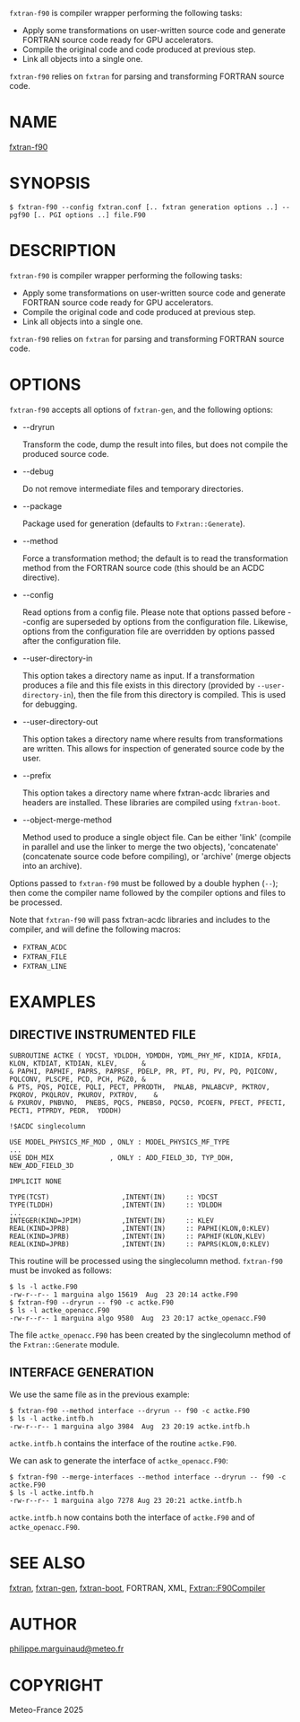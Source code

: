 `fxtran-f90` is compiler wrapper performing the following tasks:

- Apply some transformations on user-written source code and generate FORTRAN source code ready 
for GPU accelerators.
- Compile the original code and code produced at previous step.
- Link all objects into a single one.

`fxtran-f90` relies on `fxtran` for parsing and transforming FORTRAN source code.
# NAME

[fxtran-f90](../bin/fxtran-f90)

# SYNOPSIS

    $ fxtran-f90 --config fxtran.conf [.. fxtran generation options ..] -- pgf90 [.. PGI options ..] file.F90

# DESCRIPTION

`fxtran-f90` is compiler wrapper performing the following tasks:

- Apply some transformations on user-written source code and generate FORTRAN source code ready 
for GPU accelerators.
- Compile the original code and code produced at previous step.
- Link all objects into a single one.

`fxtran-f90` relies on `fxtran` for parsing and transforming FORTRAN source code.

# OPTIONS

`fxtran-f90` accepts all options of `fxtran-gen`, and the following options:

- --dryrun 

    Transform the code, dump the result into files, but does not compile the produced
    source code.

- --debug

    Do not remove intermediate files and temporary directories.

- --package

    Package used for generation (defaults to `Fxtran::Generate`).

- --method

    Force a transformation method; the default is to read the transformation method
    from the FORTRAN source code (this should be an ACDC directive).

- --config

    Read options from a config file. Please note that options passed before --config are 
    superseded by options from the configuration file. Likewise, options from the configuration
    file are overridden by options passed after the configuration file.

- --user-directory-in

    This option takes a directory name as input. If a transformation produces a file and 
    this file exists in this directory (provided by `--user-directory-in`), then the file
    from this directory is compiled. This is used for debugging.

- --user-directory-out

    This option takes a directory name where results from transformations are written. This
    allows for inspection of generated source code by the user.

- --prefix

    This option takes a directory name where fxtran-acdc libraries and headers are installed. These
    libraries are compiled using `fxtran-boot`.

- --object-merge-method

    Method used to produce a single object file. Can be either 'link' (compile in parallel 
    and use the linker to merge the two objects), 'concatenate' (concatenate source
    code before compiling), or 'archive' (merge objects into an archive).

Options passed to `fxtran-f90` must be followed by a double hyphen (`--`); then come the
compiler name followed by the compiler options and files to be processed.

Note that `fxtran-f90` will pass fxtran-acdc libraries and includes to the compiler, and will define 
the following macros:

- `FXTRAN_ACDC`
- `FXTRAN_FILE`
- `FXTRAN_LINE`

# EXAMPLES

## DIRECTIVE INSTRUMENTED FILE

    SUBROUTINE ACTKE ( YDCST, YDLDDH, YDMDDH, YDML_PHY_MF, KIDIA, KFDIA, KLON, KTDIAT, KTDIAN, KLEV,      &
    & PAPHI, PAPHIF, PAPRS, PAPRSF, PDELP, PR, PT, PU, PV, PQ, PQICONV,  PQLCONV, PLSCPE, PCD, PCH, PGZ0, &
    & PTS, PQS, PQICE, PQLI, PECT, PPRODTH,  PNLAB, PNLABCVP, PKTROV, PKQROV, PKQLROV, PKUROV, PXTROV,    &
    & PXUROV, PNBVNO,  PNEBS, PQCS, PNEBS0, PQCS0, PCOEFN, PFECT, PFECTI, PECT1, PTPRDY, PEDR,  YDDDH)
    
    !$ACDC singlecolumn 
    
    USE MODEL_PHYSICS_MF_MOD , ONLY : MODEL_PHYSICS_MF_TYPE
    ...
    USE DDH_MIX              , ONLY : ADD_FIELD_3D, TYP_DDH, NEW_ADD_FIELD_3D
    
    IMPLICIT NONE
    
    TYPE(TCST)                  ,INTENT(IN)     :: YDCST
    TYPE(TLDDH)                 ,INTENT(IN)     :: YDLDDH
    ...
    INTEGER(KIND=JPIM)          ,INTENT(IN)     :: KLEV 
    REAL(KIND=JPRB)             ,INTENT(IN)     :: PAPHI(KLON,0:KLEV)
    REAL(KIND=JPRB)             ,INTENT(IN)     :: PAPHIF(KLON,KLEV)
    REAL(KIND=JPRB)             ,INTENT(IN)     :: PAPRS(KLON,0:KLEV)

This routine will be processed using the singlecolumn method. `fxtran-f90` must be invoked as follows:

    $ ls -l actke.F90
    -rw-r--r-- 1 marguina algo 15619  Aug  23 20:14 actke.F90
    $ fxtran-f90 --dryrun -- f90 -c actke.F90
    $ ls -l actke_openacc.F90
    -rw-r--r-- 1 marguina algo 9580  Aug  23 20:17 actke_openacc.F90

The file `actke_openacc.F90` has been created by the singlecolumn method of the `Fxtran::Generate` module.

## INTERFACE GENERATION

We use the same file as in the previous example:

    $ fxtran-f90 --method interface --dryrun -- f90 -c actke.F90
    $ ls -l actke.intfb.h
    -rw-r--r-- 1 marguina algo 3984  Aug  23 20:19 actke.intfb.h

`actke.intfb.h` contains the interface of the routine `actke.F90`.

We can ask to generate the interface of `actke_openacc.F90`:

    $ fxtran-f90 --merge-interfaces --method interface --dryrun -- f90 -c actke.F90
    $ ls -l actke.intfb.h
    -rw-r--r-- 1 marguina algo 7278 Aug 23 20:21 actke.intfb.h

`actke.intfb.h` now contains both the interface of `actke.F90` and of `actke_openacc.F90`.

# SEE ALSO

[fxtran](https://github.com/pmarguinaud/fxtran), [fxtran-gen](fxtran-gen.md), [fxtran-boot](fxtran-boot.md), FORTRAN, XML, [Fxtran::F90Compiler](Fxtran%3A%3AF90Compiler.md)

# AUTHOR

philippe.marguinaud@meteo.fr

# COPYRIGHT

Meteo-France 2025

